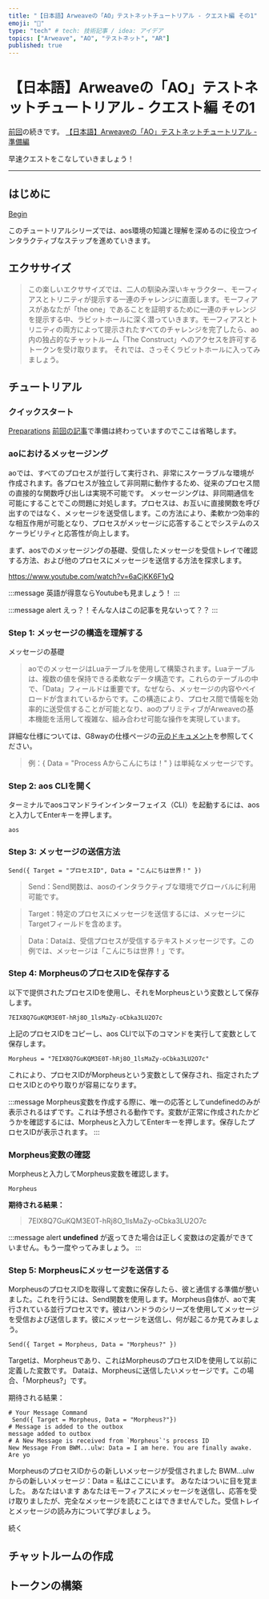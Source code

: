 ```yaml
---
title: "【日本語】Arweaveの「AO」テストネットチュートリアル - クエスト編 その1"
emoji: "🌅"
type: "tech" # tech: 技術記事 / idea: アイデア
topics: ["Arweave", "AO", "テストネット", "AR"]
published: true
---
```


# 【日本語】Arweaveの「AO」テストネットチュートリアル - クエスト編 その1
[前回](https://zenn.dev/duo3/articles/5815ed6c917025)の続きです。
[【日本語】Arweaveの「AO」テストネットチュートリアル - 準備編](https://zenn.dev/duo3/articles/5815ed6c917025)

早速クエストをこなしていきましょう！

-----

## はじめに
[Begin](https://cookbook_ao.g8way.io/tutorials/begin/index.html)

このチュートリアルシリーズでは、aos環境の知識と理解を深めるのに役立つインタラクティブなステップを進めていきます。


## エクササイズ
> この楽しいエクササイズでは、二人の馴染み深いキャラクター、モーフィアスとトリニティが提示する一連のチャレンジに直面します。モーフィアスがあなたが「the one」であることを証明するために一連のチャレンジを提示する中、ラビットホールに深く潜っていきます。モーフィアスとトリニティの両方によって提示されたすべてのチャレンジを完了したら、ao内の独占的なチャットルーム「The Construct」へのアクセスを許可するトークンを受け取ります。
> それでは、さっそくラビットホールに入ってみましょう。


## チュートリアル
### クイックスタート
[Preparations](https://cookbook_ao.g8way.io/tutorials/begin/preparations.html)
[前回の記事](https://zenn.dev/duo3/articles/5815ed6c917025)で準備は終わっていますのでここは省略します。

### aoにおけるメッセージング
aoでは、すべてのプロセスが並行して実行され、非常にスケーラブルな環境が作成されます。各プロセスが独立して非同期に動作するため、従来のプロセス間の直接的な関数呼び出しは実現不可能です。
メッセージングは、非同期通信を可能にすることでこの問題に対処します。プロセスは、お互いに直接関数を呼び出すのではなく、メッセージを送受信します。この方法により、柔軟かつ効率的な相互作用が可能となり、プロセスがメッセージに応答することでシステムのスケーラビリティと応答性が向上します。

まず、aosでのメッセージングの基礎、受信したメッセージを受信トレイで確認する方法、および他のプロセスにメッセージを送信する方法を探求します。

https://www.youtube.com/watch?v=6aCjKK6F1yQ

:::message 
英語が得意ならYoutubeも見ましょう！
:::

:::message alert
えっ？！そんな人はこの記事を見ないって？？
:::

### Step 1: メッセージの構造を理解する
メッセージの基礎
> aoでのメッセージはLuaテーブルを使用して構築されます。Luaテーブルは、複数の値を保持できる柔軟なデータ構造です。これらのテーブルの中で、「Data」フィールドは重要です。なぜなら、メッセージの内容やペイロードが含まれているからです。この構造により、プロセス間で情報を効率的に送受信することが可能となり、aoのプリミティブがArweaveの基本機能を活用して複雑な、組み合わせ可能な操作を実現しています。

詳細な仕様については、G8wayの仕様ページの[元のドキュメント](https://specs.g8way.io/?tx=xwOgX-MmqN5_-Ny_zNu2A8o-PnTGsoRb_3FrtiMAkuw)を参照してください。

> 例：{ Data = "Process Aからこんにちは！" } は単純なメッセージです。

### Step 2: aos CLIを開く
ターミナルでaosコマンドラインインターフェイス（CLI）を起動するには、aosと入力してEnterキーを押します。

```
aos
```

### Step 3: メッセージの送信方法
```
Send({ Target = "プロセスID", Data = "こんにちは世界！" })
```

> Send：Send関数は、aosのインタラクティブな環境でグローバルに利用可能です。

> Target：特定のプロセスにメッセージを送信するには、メッセージにTargetフィールドを含めます。

> Data：Dataは、受信プロセスが受信するテキストメッセージです。この例では、メッセージは「こんにちは世界！」です。

### Step 4: MorpheusのプロセスIDを保存する
以下で提供されたプロセスIDを使用し、それをMorpheusという変数として保存します。

```
7EIX8Q7GuKQM3E0T-hRj8O_1lsMaZy-oCbka3LU2O7c
```
上記のプロセスIDをコピーし、aos CLIで以下のコマンドを実行して変数として保存します。

```
Morpheus = "7EIX8Q7GuKQM3E0T-hRj8O_1lsMaZy-oCbka3LU2O7c"
```
これにより、プロセスIDがMorpheusという変数として保存され、指定されたプロセスIDとのやり取りが容易になります。

:::message 
Morpheus変数を作成する際に、唯一の応答としてundefinedのみが表示されるはずです。これは予想される動作です。変数が正常に作成されたかどうかを確認するには、Morpheusと入力してEnterキーを押します。保存したプロセスIDが表示されます。
:::

### Morpheus変数の確認

Morpheusと入力してMorpheus変数を確認します。
```
Morpheus
```
**期待される結果：**
> 7EIX8Q7GuKQM3E0T-hRj8O_1lsMaZy-oCbka3LU2O7c

:::message alert
**undefined** が返ってきた場合は正しく変数はの定義ができていません。もう一度やってみましょう。
:::

### Step 5: Morpheusにメッセージを送信する

MorpheusのプロセスIDを取得して変数に保存したら、彼と通信する準備が整いました。これを行うには、Send関数を使用します。Morpheus自体が、aoで実行されている並行プロセスです。彼はハンドラのシリーズを使用してメッセージを受信および送信します。彼にメッセージを送信し、何が起こるか見てみましょう。

```
Send({ Target = Morpheus, Data = "Morpheus?" })
```
Targetは、Morpheusであり、これはMorpheusのプロセスIDを使用して以前に定義した変数です。
Dataは、Morpheusに送信したいメッセージです。この場合、「Morpheus?」です。

期待される結果：
```
# Your Message Command
 Send({ Target = Morpheus, Data = "Morpheus?"})
# Message is added to the outbox
message added to outbox
# A New Message is received from `Morpheus`'s process ID
New Message From BWM...ulw: Data = I am here. You are finally awake. Are yo
```

MorpheusのプロセスIDからの新しいメッセージが受信されました
BWM...ulwからの新しいメッセージ：Data = 私はここにいます。 あなたはついに目を覚ました。 あなたはいます
あなたはモーフィアスにメッセージを送信し、応答を受け取りましたが、完全なメッセージを読むことはできませんでした。受信トレイとメッセージの読み方について学びましょう。

続く

## チャットルームの作成
## トークンの構築




